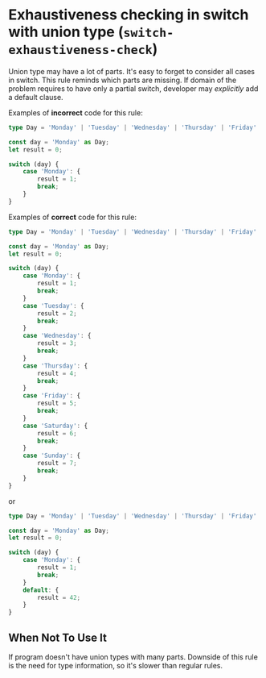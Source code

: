 # Exhaustiveness checking in switch with union type (`switch-exhaustiveness-check`)

Union type may have a lot of parts. It's easy to forget to consider all cases in switch. This rule reminds which parts are missing. If domain of the problem requires to have only a partial switch, developer may _explicitly_ add a default clause.

Examples of **incorrect** code for this rule:

```ts
type Day = 'Monday' | 'Tuesday' | 'Wednesday' | 'Thursday' | 'Friday' | 'Saturday' | 'Sunday';

const day = 'Monday' as Day;
let result = 0;

switch (day) {
    case 'Monday': {
        result = 1;
        break;
    }
}
```

Examples of **correct** code for this rule:

```ts
type Day = 'Monday' | 'Tuesday' | 'Wednesday' | 'Thursday' | 'Friday' | 'Saturday' | 'Sunday';

const day = 'Monday' as Day;
let result = 0;

switch (day) {
    case 'Monday': {
        result = 1;
        break;
    }
    case 'Tuesday': {
        result = 2;
        break;
    }
    case 'Wednesday': {
        result = 3;
        break;
    }
    case 'Thursday': {
        result = 4;
        break;
    }
    case 'Friday': {
        result = 5;
        break;
    }
    case 'Saturday': {
        result = 6;
        break;
    }
    case 'Sunday': {
        result = 7;
        break;
    }
}
```

or

```ts
type Day = 'Monday' | 'Tuesday' | 'Wednesday' | 'Thursday' | 'Friday' | 'Saturday' | 'Sunday';

const day = 'Monday' as Day;
let result = 0;

switch (day) {
    case 'Monday': {
        result = 1;
        break;
    }
    default: {
        result = 42;
    }
}
```

## When Not To Use It

If program doesn't have union types with many parts. Downside of this rule is the need for type information, so it's slower than regular rules.
